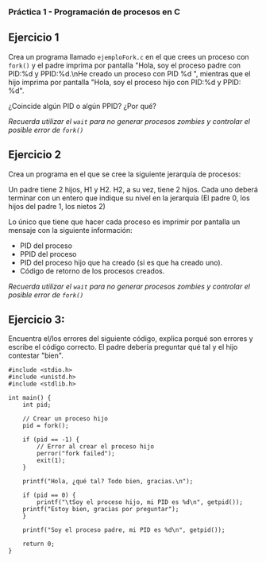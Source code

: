 
### Práctica 1 - Programación de procesos en C


## Ejercicio 1

Crea un programa llamado `ejemploFork.c` en el que crees un proceso con `fork()` y el padre imprima por pantalla "Hola, soy el proceso padre con PID:%d y PPID:%d.\nHe creado un proceso con PID %d ", mientras que el hijo imprima por pantalla "Hola, soy el proceso hijo con PID:%d y PPID: %d". 

¿Coincide algún PID o algún PPID? ¿Por qué?

_Recuerda utilizar el `wait` para no generar procesos zombies y controlar el posible error de `fork()`_

## Ejercicio 2

Crea un programa en el que se cree la siguiente jerarquía de procesos:

Un padre tiene 2 hijos, H1 y H2. H2, a su vez, tiene 2 hijos. Cada uno deberá terminar con un entero que indique su nivel en la jerarquía (El padre 0, los hijos del padre 1, los nietos 2)

Lo único que tiene que hacer cada proceso es imprimir por pantalla un mensaje con la siguiente información:
- PID del proceso
- PPID del proceso
- PID del proceso hijo que ha creado (si es que ha creado uno).
- Código de retorno de los procesos creados.


_Recuerda utilizar el `wait` para no generar procesos zombies y controlar el posible error de `fork()`_

## Ejercicio 3:

Encuentra el/los errores del siguiente código, explica porqué son errores y escribe el código correcto. El padre debería preguntar qué tal y el hijo contestar "bien".

```
#include <stdio.h>
#include <unistd.h>
#include <stdlib.h>

int main() {
    int pid;

    // Crear un proceso hijo
    pid = fork();

    if (pid == -1) {
        // Error al crear el proceso hijo
        perror("fork failed");
        exit(1);
    }

    printf("Hola, ¿qué tal? Todo bien, gracias.\n");

    if (pid == 0) {
        printf("\tSoy el proceso hijo, mi PID es %d\n", getpid());
	printf("Estoy bien, gracias por preguntar");
    }

    printf("Soy el proceso padre, mi PID es %d\n", getpid());
    
    return 0;
}
```


